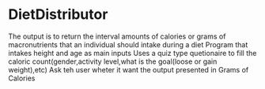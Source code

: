 # DietDistributor
The output is to return the interval amounts of calories or grams of macronutrients that an individual should intake during a diet
Program that intakes height and age as main inputs
Uses a quiz type quetionaire to fill the caloric count(gender,activity level,what is the goal(loose or gain weight),etc)
Ask teh user wheter it want the output presented in Grams of Calories
